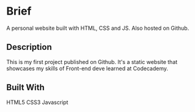 # Brief
A personal website built with HTML, CSS and JS. Also hosted on Github.

## Description
This is my first project published on Github.
It's a static website that showcases my skills of Front-end deve learned at Codecademy.

## Built With
HTML5
CSS3
Javascript

